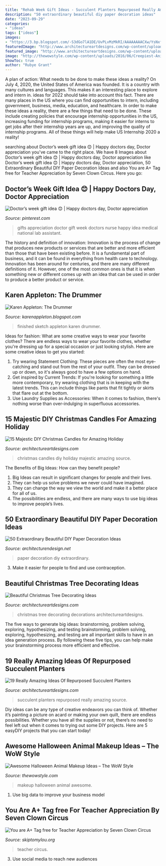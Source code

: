 ```yaml
---
title: "Rehab Week Gift Ideas - Succulent Planters Repurposed Really Amazing Source"
description: "50 extraordinary beautiful diy paper decoration ideas"
date: "2023-09-29"
categories:
- "ideas"
tags: ["ideas"]
images:
- "https://3.bp.blogspot.com/-S3dGo7lA1DE/UvPLvMzMkRI/AAAAAAAACXw/YsNxfnARd5Q/s1600/eyeshadow.JPG"
featuredImage: "http://www.architectureartdesigns.com/wp-content/uploads/2014/11/748.jpg"
featured_image: "http://www.architectureartdesigns.com/wp-content/uploads/2014/11/748.jpg"
image: "http://thewowstyle.com/wp-content/uploads/2016/06/Creepiest-Animal-Halloween-Makeup.jpg"
ShowToc: true
author: "Rubye Grant"
---
```



A plan of action: What needs to be done to make these ideas a reality?
On July 4, 2020, the United States of America was founded. It is a country with many cultures and languages. This makes it an interesting place to explore and intern in. ideas for 2022 should take into account this fact. There are many places in the US where you can find opportunities to intern, including government, business, media, education, and healthcare. 
In order to make these ideas a reality, there are a few things that need to be done. These include creating policies that encourage internship opportunities in the US, increasing funding for internship programs, making it easier for interns to get jobs after their internship years are up, and improving the quality of internship programs. All of these things will help make US Internship 2020 a reality!

	

		
searching about Doctor’s week gift idea 😊 | Happy doctors day, Doctor appreciation you've came to the right place. We have 8 Images about Doctor’s week gift idea 😊 | Happy doctors day, Doctor appreciation like Doctor’s week gift idea 😊 | Happy doctors day, Doctor appreciation, 50 Extraordinary Beautiful DIY Paper Decoration Ideas and also You are A+ Tag free for Teacher Appreciation by Seven Clown Circus. Here you go:
		
    
## Doctor’s Week Gift Idea 😊 | Happy Doctors Day, Doctor Appreciation

<img loading=lazy src="https://i.pinimg.com/736x/71/20/76/712076cd4d1d3dc7db67909123aa3229.jpg" onerror="this.onerror=null;this.src='https://tse3.mm.bing.net/th?id=OIP.C4c5nJCs0gLkfY6-XQLqqQHaJ3&amp;pid=15.1';" alt="Doctor’s week gift idea 😊 | Happy doctors day, Doctor appreciation">

_Source: pinterest.com_

>gifts appreciation doctor gift week doctors nurse happy idea medical national lab assistant. 

	

The history and definition of innovation:
Innovation is the process of change that produces new products or services that are better and more efficient than those that have been existing before. It is a fundamental part of business, and it can be found in everything from health care to technology. Innovation has been around for centuries, and there are many different definitions of it. However, one of the most common ones is that it is when something new or different comes up with an idea that can be used in order to produce a better product or service.

    
## Karen Appleton: The Drummer

<img loading=lazy src="https://3.bp.blogspot.com/-S3dGo7lA1DE/UvPLvMzMkRI/AAAAAAAACXw/YsNxfnARd5Q/s1600/eyeshadow.JPG" onerror="this.onerror=null;this.src='https://tse3.mm.bing.net/th?id=OIP.gZoLpyXFIcomVmywusBAAAHaJ4&amp;pid=15.1';" alt="Karen Appleton: The Drummer">

_Source: karenappleton.blogspot.com_

>finished sketch appleton karen drummer. 

	

Ideas for fashion: What are some creative ways to wear your favorite clothes?
There are endless ways to wear your favorite clothes, whether you're dressing up for a special occasion or just looking stylish. Here are some creative ideas to get you started: 
1. Try wearing Statement Clothing: These pieces are often the most eye-catching and stand out from the rest of your outfit. They can be dressed up or down, so it's always good to have a few options on hand. 
2. Get inspired by Current Trends: If you're looking for something a little more contemporary, try wearing clothing that is in keeping with the latest trends. This can include things like pants that fit tightly or skirts that flare out at the bottom. 
3. Use Laundry Supplies as Accessories: When it comes to fashion, there's nothing worse than over-indulging in superfluous accessories.

    
## 15 Majestic DIY Christmas Candles For Amazing Holiday

<img loading=lazy src="http://www.architectureartdesigns.com/wp-content/uploads/2014/11/748.jpg" onerror="this.onerror=null;this.src='https://tse1.mm.bing.net/th?id=OIP.LlYNoa5bfRSdr5NaO1YH3AHaKo&amp;pid=15.1';" alt="15 Majestic DIY Christmas Candles for Amazing Holiday">

_Source: architectureartdesigns.com_

>christmas candles diy holiday majestic amazing source. 

	

The Benefits of Big Ideas: How can they benefit people?
1. Big Ideas can result in significant changes for people and their lives.
2. They can help us solve problems we never could have imagined.
3. They can change the way we view the world and make it a better place for all of us.
4. The possibilities are endless, and there are many ways to use big ideas to improve people’s lives.

    
## 50 Extraordinary Beautiful DIY Paper Decoration Ideas

<img loading=lazy src="https://cdn.architecturendesign.net/wp-content/uploads/2016/01/AD-Extraordinary-Beautiful-DIY-Paper-Decoration-Ideas-11.jpg" onerror="this.onerror=null;this.src='https://tse1.mm.bing.net/th?id=OIP.bT26wkkZs3uw0vG3TlobiQHaLH&amp;pid=15.1';" alt="50 Extraordinary Beautiful DIY Paper Decoration Ideas">

_Source: architecturendesign.net_

>paper decoration diy extraordinary. 

	

3. Make it easier for people to find and use contraception.

    
## Beautiful Christmas Tree Decorating Ideas

<img loading=lazy src="http://www.architectureartdesigns.com/wp-content/uploads/2012/12/ArchitectureArtDesigns-Beautiful-Christmas-Tree-Decorating-Ideas-8.jpg" onerror="this.onerror=null;this.src='https://tse1.mm.bing.net/th?id=OIP.UAzh0dXliIBtrZaYmv6a-wHaJ4&amp;pid=15.1';" alt="Beautiful Christmas Tree Decorating Ideas">

_Source: architectureartdesigns.com_

>christmas tree decorating decorations architectureartdesigns. 

	

The five ways to generate big ideas: brainstorming, problem solving, exploring, hypothesizing, and testing
brainstorming, problem solving, exploring, hypothesizing, and testing are all important skills to have in an idea generation process. By following these five tips, you can help make your brainstorming process more efficient and effective.

    
## 19 Really Amazing Ideas Of Repurposed Succulent Planters

<img loading=lazy src="http://www.architectureartdesigns.com/wp-content/uploads/2016/07/12-44.jpg" onerror="this.onerror=null;this.src='https://tse2.mm.bing.net/th?id=OIP.bPjKk1yErSac-IJ2qzw1TwHaLI&amp;pid=15.1';" alt="19 Really Amazing Ideas Of Repurposed Succulent Planters">

_Source: architectureartdesigns.com_

>succulent planters repurposed really amazing source. 

	

Diy ideas can be any type of creative endeavors you can think of. Whether it’s painting a picture on acard or making your own quilt, there are endless possibilities. Whether you have all the supplies or not, there’s no need to feel left out when it comes to trying out some DIY projects. Here are 5 easyDIY projects that you can start today!

    
## Awesome Halloween Animal Makeup Ideas – The WoW Style

<img loading=lazy src="http://thewowstyle.com/wp-content/uploads/2016/06/Creepiest-Animal-Halloween-Makeup.jpg" onerror="this.onerror=null;this.src='https://tse2.mm.bing.net/th?id=OIP.xyvvzGQWD5OSVsAdSDx8AQHaNJ&amp;pid=15.1';" alt="Awesome Halloween Animal Makeup Ideas – The WoW Style">

_Source: thewowstyle.com_

>makeup halloween animal awesome. 

	

1. Use big data to improve your business model

    
## You Are A+ Tag free For Teacher Appreciation By Seven Clown Circus

<img loading=lazy src="https://www.skiptomylou.org/wp-content/uploads/2014/04/pencilb1.jpg" onerror="this.onerror=null;this.src='https://tse3.mm.bing.net/th?id=OIP.6J33-50LO5fjMgsxzyYYOQHaE8&amp;pid=15.1';" alt="You are A+ Tag free for Teacher Appreciation by Seven Clown Circus">

_Source: skiptomylou.org_

>teacher circus. 

	

3. Use social media to reach new audiences

